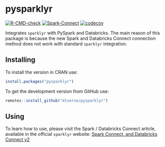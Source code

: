 
<!-- README.md is generated from README.Rmd. Please edit that file -->

# pysparklyr

<!-- badges: start -->

[![R-CMD-check](https://github.com/mlverse/pysparklyr/actions/workflows/R-CMD-check.yaml/badge.svg)](https://github.com/mlverse/pysparklyr/actions/workflows/R-CMD-check.yaml)
[![Spark-Connect](https://github.com/mlverse/pysparklyr/actions/workflows/spark-tests.yaml/badge.svg)](https://github.com/mlverse/pysparklyr/actions/workflows/spark-tests.yaml)
[![codecov](https://codecov.io/gh/mlverse/pysparklyr/graph/badge.svg?token=O1N9qPabpF)](https://codecov.io/gh/mlverse/pysparklyr)
<!-- badges: end -->

Integrates `sparklyr` with PySpark and Databricks. The main reason of
this package is because the new Spark and Databricks Connect connection
method does not work with standard `sparklyr` integration.

## Installing

To install the version in CRAN use:

``` r
install.packages("pysparklyr")
```

To get the development version from GitHub use:

``` r
remotes::install_github("mlverse/pysparklyr")
```

## Using

To learn how to use, please visit the Spark / Databricks Connect
article, available in the official `sparklyr` website: [Spark Connect,
and Databricks Connect
v2](https://spark.rstudio.com/deployment/databricks-spark-connect.html)

